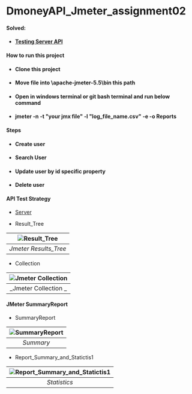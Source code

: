 # DmoneyAPI_Jmeter_assignment02
#### **Solved:**

- #### [Testing Server API](http://dmoney.professionaltrainingbd.com)

#### How to run this project

- #### Clone this project

- #### Move file into **\apache-jmeter-5.5\bin** this path

- #### Open in windows terminal or git bash terminal and run below command

- #### jmeter -n -t "your jmx file" -l "log_file_name.csv" -e -o Reports

#### Steps

- #### Create user

- #### Search User

- #### Update user by id specific property

- #### Delete user

#### API Test Strategy

- [Server](https://demoqa.com/BookStore/v1/Books)

- Result_Tree

| ![ Result_Tree](./Images/Result_Tree.png) |
| :--------------------------------------------------: |
|              _Jmeter Results_Tree_              |

- Collection

| ![Jmeter Collection](./Images/Collection.png) |
| :--------------------------------------------------: |
|              _Jmeter Collection _              |

#### **JMeter SummaryReport**

- SummaryReport

| ![SummaryReport](./Images/SummaryReport.png) |
| :-----------------------------------------: |
|                  _Summary_                  |

- Report_Summary_and_Statictis1

| ![Report_Summary_and_Statictis1](./Images/Report_Summary_and_Statictis1.png) |
| :-----------------------------------------: |
|                _Statistics_                 |
